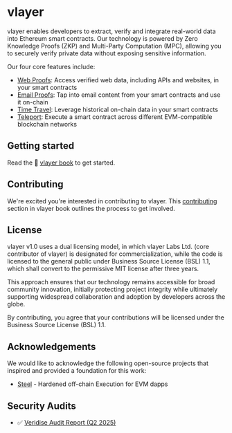 # vlayer
vlayer enables developers to extract, verify and integrate real-world data into Ethereum smart contracts. Our technology is powered by Zero Knowledge Proofs (ZKP) and Multi-Party Computation (MPC), allowing you to securely verify private data without exposing sensitive information. 

Our four core features include: 
- [Web Proofs](https://book.vlayer.xyz/features/web.html): Access verified web data, including APIs and websites, in your smart contracts 
- [Email Proofs](https://book.vlayer.xyz/features/email.html): Tap into email content from your smart contracts and use it on-chain
- [Time Travel](https://book.vlayer.xyz/features/time-travel.html): Leverage historical on-chain data in your smart contracts
- [Teleport](https://book.vlayer.xyz/features/teleport.html): Execute a smart contract across different EVM-compatible blockchain networks

## Getting started

Read the 📖 [vlayer book](https://book.vlayer.xyz/introduction.html) to get started.

## Contributing

We're excited you're interested in contributing to vlayer. This [contributing](https://book.vlayer.xyz/appendix/contributing/overview.html) section in vlayer book outlines the process to get involved.

## License
vlayer v1.0 uses a dual licensing model, in which vlayer Labs Ltd. (core contributor of vlayer) is designated for commercialization, while the code is licensed to the general public under Business Source License (BSL) 1.1, which shall convert to the permissive MIT license after three years. 

This approach ensures that our technology remains accessible for broad community innovation, initially protecting project integrity while ultimately supporting widespread collaboration and adoption by developers across the globe.

By contributing, you agree that your contributions will be licensed under the Business Source License (BSL) 1.1. 

## Acknowledgements

We would like to acknowledge the following open-source projects that inspired and provided a foundation for this work:

* [Steel](https://crates.io/crates/risc0-steel) - Hardened off-chain Execution for EVM dapps

## Security Audits
- ✅ [Veridise Audit Report (Q2 2025)](./audits/audit-2025-q2-veridise.pdf)

